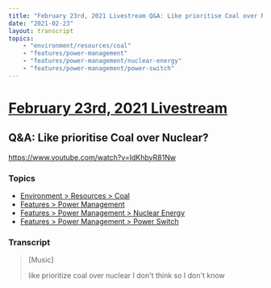 ```yaml
---
title: "February 23rd, 2021 Livestream Q&A: Like prioritise Coal over Nuclear?"
date: "2021-02-23"
layout: transcript
topics:
    - "environment/resources/coal"
    - "features/power-management"
    - "features/power-management/nuclear-energy"
    - "features/power-management/power-switch"
---
```

# [February 23rd, 2021 Livestream](../2021-02-23.md)
## Q&A: Like prioritise Coal over Nuclear?
https://www.youtube.com/watch?v=IdKhbyR81Nw

### Topics
* [Environment > Resources > Coal](../topics/environment/resources/coal.md)
* [Features > Power Management](../topics/features/power-management.md)
* [Features > Power Management > Nuclear Energy](../topics/features/power-management/nuclear-energy.md)
* [Features > Power Management > Power Switch](../topics/features/power-management/power-switch.md)

### Transcript

> [Music]
>
> like prioritize coal over nuclear I don't think so I don't know
